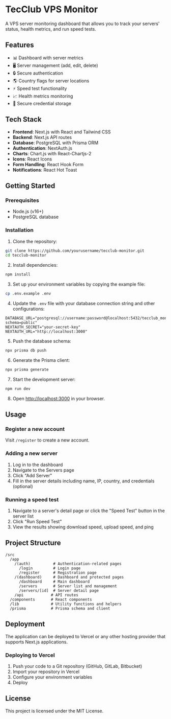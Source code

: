 # TecClub VPS Monitor

A VPS server monitoring dashboard that allows you to track your servers' status, health metrics, and run speed tests.

## Features

- 📊 Dashboard with server metrics
- 🖥️ Server management (add, edit, delete)
- 🔒 Secure authentication
- 🌎 Country flags for server locations
- ⚡ Speed test functionality
- 📈 Health metrics monitoring
- 🔐 Secure credential storage

## Tech Stack

- **Frontend**: Next.js with React and Tailwind CSS
- **Backend**: Next.js API routes
- **Database**: PostgreSQL with Prisma ORM
- **Authentication**: NextAuth.js
- **Charts**: Chart.js with React-Chartjs-2
- **Icons**: React Icons
- **Form Handling**: React Hook Form
- **Notifications**: React Hot Toast

## Getting Started

### Prerequisites

- Node.js (v16+)
- PostgreSQL database

### Installation

1. Clone the repository:

```bash
git clone https://github.com/yourusername/tecclub-monitor.git
cd tecclub-monitor
```

2. Install dependencies:

```bash
npm install
```

3. Set up your environment variables by copying the example file:

```bash
cp .env.example .env
```

4. Update the `.env` file with your database connection string and other configurations:

```
DATABASE_URL="postgresql://username:password@localhost:5432/tecclub_monitor?schema=public"
NEXTAUTH_SECRET="your-secret-key"
NEXTAUTH_URL="http://localhost:3000"
```

5. Push the database schema:

```bash
npx prisma db push
```

6. Generate the Prisma client:

```bash
npx prisma generate
```

7. Start the development server:

```bash
npm run dev
```

8. Open [http://localhost:3000](http://localhost:3000) in your browser.

## Usage

### Register a new account

Visit `/register` to create a new account.

### Adding a new server

1. Log in to the dashboard
2. Navigate to the Servers page
3. Click "Add Server"
4. Fill in the server details including name, IP, country, and credentials (optional)

### Running a speed test

1. Navigate to a server's detail page or click the "Speed Test" button in the server list
2. Click "Run Speed Test"
3. View the results showing download speed, upload speed, and ping

## Project Structure

```
/src
  /app
    /(auth)          # Authentication-related pages
      /login         # Login page
      /register      # Registration page
    /(dashboard)     # Dashboard and protected pages
      /dashboard     # Main dashboard
      /servers       # Server list and management
      /servers/[id]  # Server detail page
    /api            # API routes
  /components       # React components
  /lib              # Utility functions and helpers
  /prisma           # Prisma schema and client
```

## Deployment

The application can be deployed to Vercel or any other hosting provider that supports Next.js applications.

### Deploying to Vercel

1. Push your code to a Git repository (GitHub, GitLab, Bitbucket)
2. Import your repository in Vercel
3. Configure your environment variables
4. Deploy

## License

This project is licensed under the MIT License.
